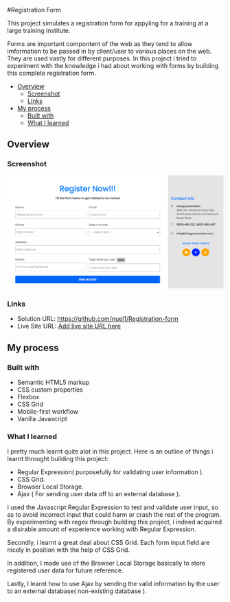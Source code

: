 #Registration Form

This project simulates a registration form for appyling for a training at a large training institute.

Forms are important compontent of the web as they tend to allow imformation to be passed in by client/user to various places on the web.
They are used vastly for different purposes. In this project i tried to experiment with the knowledge i had about working with forms by
building this complete registration form.

- [Overview](#overview)
  - [Screenshot](#screenshot)
  - [Links](#links)
- [My process](#my-process)
  - [Built with](#built-with)
  - [What I learned](#what-i-learned)

## Overview

### Screenshot

![](screenshot/img.png)

### Links

- Solution URL: https://github.com/nuel1/Registration-form
- Live Site URL: [Add live site URL here](https://your-live-site-url.com)

## My process

### Built with

- Semantic HTML5 markup
- CSS custom properties
- Flexbox
- CSS Grid
- Mobile-first workflow
- Vanilla Javascript

### What I learned

I pretty much learnt quite alot in this project. Here is an outline of things i learnt throught building this project:

- Regular Expression( purposefully for validating user information ).
- CSS Grid.
- Browser Local Storage.
- Ajax ( For sending user data off to an external database ).

I used the Javascript Regular Expression to test and validate user input, so as to avoid incorrect input that could harm or crash
the rest of the program. By experimenting with regex through building this project, i indeed acquired a disirable amount of experience
working with Regular Expression.

Secondly, i learnt a great deal about CSS Grid. Each form input field are nicely in position with the help of CSS Grid.

In addition, I made use of the Browser Local Storage basically to store registered user data for future reference.

Lastly, I learnt how to use Ajax by sending the valid information by the user to an external database( non-existing database ).
